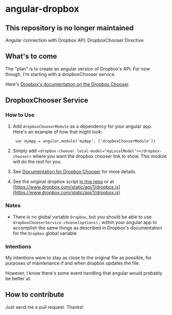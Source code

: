 angular-dropbox
===============

## This repository is no longer maintained

Angular connection with Dropbox API; DropboxChooser Directive


## What's to come
The "plan" is to create an angular version of Dropbox's API. For now though, I'm starting with a dropboxChooser service.

Here's [Dropbox's documentation on the Dropbox Chooser](https://www.dropbox.com/developers/chooser).  


## DropboxChooser Service

### How to Use

1. Add `dropboxChooserModule` as a dependency for your angular app. Here's an example of how that might look:
    
        var myApp = angular.module('myApp', ['dropboxChooserModule'])


2. Simply add `<dropbox-chooser local-model="myLocalModel"></dropbox-chooser>` where you want the dropbox chooser link to show. This module will do the rest for you.

3. See [Documentation for Dropbox Chooser](https://www.dropbox.com/developers/chooser) for more details.

4. See the original dropbox script [in this repo](vendor/dropbox.js) or at [https://www.dropbox.com/static/api/1/dropbox.js](https://www.dropbox.com/static/api/1/dropbox.js)

### Notes

- There is no global variable `Dropbox`, but you should be able to use `dropboxChooserService.choose(options);` within your angular app to accomplish the same things as described in Dropbox's documentation for the `Dropbox` global variable



### Intentions

My intentions were to stay as close to the original file as possible, for purposes of maintenance if and when dropbox updates the file.

However, I know there's some event handling that angular would probably be better at.




## How to contribute

Just send me a pull request. Thanks!
